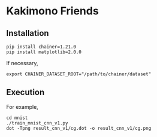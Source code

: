 # Kakimono Friends

## Installation

```
pip install chainer=1.21.0
pip install matplotlib=2.0.0
```

If necessary,
```
export CHAINER_DATASET_ROOT="/path/to/chainer/dataset"
```

## Execution

For example,
```
cd mnist
./train_mnist_cnn_v1.py
dot -Tpng result_cnn_v1/cg.dot -o result_cnn_v1/cg.png
```
